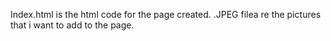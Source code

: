 Index.html is the html code for the page created.
.JPEG filea re the pictures that i want to add to the page.
